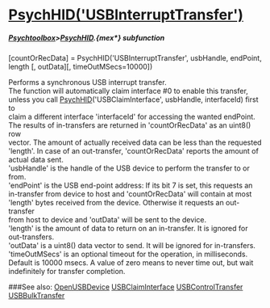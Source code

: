 # [PsychHID('USBInterruptTransfer')](PsychHID-USBInterruptTransfer) 
##### [Psychtoolbox](Psychtoolbox)>[PsychHID](PsychHID).{mex*} subfunction

[countOrRecData] = PsychHID('USBInterruptTransfer', usbHandle, endPoint, length [, outData][, timeOutMSecs=10000])

Performs a synchronous USB interrupt transfer.  
The function will automatically claim interface \#0 to enable this transfer,  
unless you call [PsychHID](PsychHID)('USBClaimInterface', usbHandle, interfaceId) first to  
claim a different interface 'interfaceId' for accessing the wanted endPoint.  
The results of in-transfers are returned in 'countOrRecData' as an uint8() row  
vector. The amount of actually received data can be less than the requested  
'length'. In case of an out-transfer, 'countOrRecData' reports the amount of  
actual data sent.  
'usbHandle' is the handle of the USB device to perform the transfer to or from.  
'endPoint' is the USB end-point address: If its bit 7 is set, this requests an  
in-transfer from device to host and 'countOrRecData' will contain at most  
'length' bytes received from the device. Otherwise it requests an out-transfer  
from host to device and 'outData' will be sent to the device.  
'length' is the amount of data to return on an in-transfer. It is ignored for  
out-transfers.  
'outData' is a uint8() data vector to send. It will be ignored for in-transfers.  
'timeOutMSecs' is an optional timeout for the operation, in milliseconds.  
Default is 10000 msecs. A value of zero means to never time out, but wait  
indefinitely for transfer completion.  
  


###See also:
[OpenUSBDevice](PsychHID-OpenUSBDevice) [USBClaimInterface](PsychHID-USBClaimInterface) [USBControlTransfer](PsychHID-USBControlTransfer) [USBBulkTransfer](PsychHID-USBBulkTransfer)
